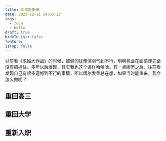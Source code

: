 ```yaml
---
title: 如果能重来
date: 2023-12-11 14:06:13
tags:
  - tech
  - hello
draft: true
hideInList: false
feature: 
isTop: false
---
```


以前看《求婚大作战》的时候，被健的犹豫懦弱气到不行，明明机会在面前却完全没有把握住。多年以后发现，其实我也这个逼样哈哈哈。有一点阅历之后，往前看发现自己有很多遗憾到不行的事情，所以偶尔发呆总在想，如果当时能重来，我会怎么做呢？

## 重回高三


## 重回大学



## 重新入职











<!--more-->